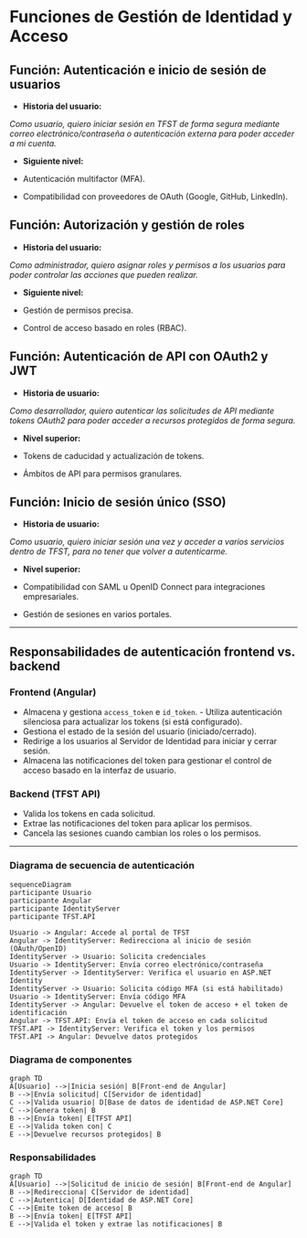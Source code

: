 # Funciones de Gestión de Identidad y Acceso

## Función: Autenticación e inicio de sesión de usuarios
- **Historia del usuario:**

*Como usuario, quiero iniciar sesión en TFST de forma segura mediante correo electrónico/contraseña o autenticación externa para poder acceder a mi cuenta.*
- **Siguiente nivel:**

- Autenticación multifactor (MFA).

- Compatibilidad con proveedores de OAuth (Google, GitHub, LinkedIn).

## Función: Autorización y gestión de roles
- **Historia del usuario:**

*Como administrador, quiero asignar roles y permisos a los usuarios para poder controlar las acciones que pueden realizar.*
- **Siguiente nivel:**

- Gestión de permisos precisa.

- Control de acceso basado en roles (RBAC).

## Función: Autenticación de API con OAuth2 y JWT
- **Historia de usuario:**

*Como desarrollador, quiero autenticar las solicitudes de API mediante tokens OAuth2 para poder acceder a recursos protegidos de forma segura.*
- **Nivel superior:**

- Tokens de caducidad y actualización de tokens.

- Ámbitos de API para permisos granulares.

## Función: Inicio de sesión único (SSO)
- **Historia de usuario:**

*Como usuario, quiero iniciar sesión una vez y acceder a varios servicios dentro de TFST, para no tener que volver a autenticarme.*
- **Nivel superior:**

- Compatibilidad con SAML u OpenID Connect para integraciones empresariales.

- Gestión de sesiones en varios portales.

---
## Responsabilidades de autenticación frontend vs. backend

### **Frontend (Angular)**
- Almacena y gestiona `access_token` e `id_token`. - Utiliza autenticación silenciosa para actualizar los tokens (si está configurado).
- Gestiona el estado de la sesión del usuario (iniciado/cerrado).
- Redirige a los usuarios al Servidor de Identidad para iniciar y cerrar sesión.
- Almacena las notificaciones del token para gestionar el control de acceso basado en la interfaz de usuario.

### **Backend (TFST API)**
- Valida los tokens en cada solicitud.
- Extrae las notificaciones del token para aplicar los permisos.
- Cancela las sesiones cuando cambian los roles o los permisos.

---

### **Diagrama de secuencia de autenticación**
```mermaid
sequenceDiagram
participante Usuario
participante Angular
participante IdentityServer
participante TFST.API

Usuario -> Angular: Accede al portal de TFST
Angular -> IdentityServer: Redirecciona al inicio de sesión (OAuth/OpenID)
IdentityServer -> Usuario: Solicita credenciales
Usuario -> IdentityServer: Envía correo electrónico/contraseña
IdentityServer -> IdentityServer: Verifica el usuario en ASP.NET Identity
IdentityServer -> Usuario: Solicita código MFA (si está habilitado)
Usuario -> IdentityServer: Envía código MFA
IdentityServer -> Angular: Devuelve el token de acceso + el token de identificación
Angular -> TFST.API: Envía el token de acceso en cada solicitud
TFST.API -> IdentityServer: Verifica el token y los permisos
TFST.API -> Angular: Devuelve datos protegidos
```

### Diagrama de componentes

```mermaid
graph TD
A[Usuario] -->|Inicia sesión| B[Front-end de Angular]
B -->|Envía solicitud| C[Servidor de identidad]
C -->|Valida usuario| D[Base de datos de identidad de ASP.NET Core]
C -->|Genera token| B
B -->|Envía token| E[TFST API]
E -->|Valida token con| C
E -->|Devuelve recursos protegidos| B
```

### Responsabilidades

```mermaid
graph TD
A[Usuario] -->|Solicitud de inicio de sesión| B[Front-end de Angular]
B -->|Redirecciona| C[Servidor de identidad]
C -->|Autentica| D[Identidad de ASP.NET Core]
C -->|Emite token de acceso| B
B -->|Envía token| E[TFST API]
E -->|Valida el token y extrae las notificaciones| B
```